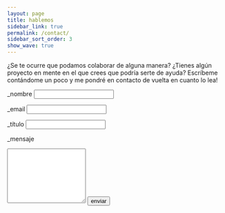 ```yaml
---
layout: page
title: hablemos
sidebar_link: true
permalink: /contact/
sidebar_sort_order: 3
show_wave: true
---
```


¿Se te ocurre que podamos colaborar de alguna manera? ¿Tienes algún proyecto en mente en el que crees que podría serte de ayuda? Escríbeme contándome un poco y me pondré en contacto de vuelta en cuanto lo lea!


<form action="https://getsimpleform.com/messages?form_api_token=615f2d6dcb943d333e3cf30acb8a77eb" method="post">
  <!-- the redirect_to is optional, the form will redirect to the referrer on submission -->
  <input type="hidden" name="redirect_to" value="http://anarres.ovh/contact_success/" />
  <!-- all your input fields here.... -->
  <label for="nombre">_nombre <i class="fas fa-user-astronaut"></i></label>
  <input type="text" name="nombre" />

  <label for="email">_email <i class="far fa-envelope"></i></label>
  <input type="email" name="email" />

  <label for="titulo">_título <i class="far fa-sticky-note"></i></label>
  <input type="text" name="titulo" />

  <label for="mensaje">_mensaje <i class="fas fa-pen-fancy"></i></label>
  <textarea name="mensaje" rows="8"></textarea> 

  <input type="submit" value="enviar" />
</form>

